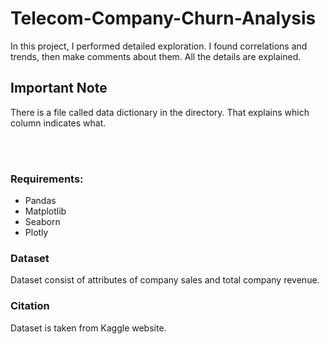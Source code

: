 # Telecom-Company-Churn-Analysis
In this project, I performed detailed exploration. I found correlations and trends, then make comments about them. All the details are explained.


## Important Note

There is a file called data dictionary in the directory. That explains which column indicates what.




<br/><br/>

### Requirements:

- Pandas
- Matplotlib
- Seaborn
- Plotly



### Dataset

Dataset consist of attributes of company sales and total company revenue. 


### Citation

Dataset is taken from Kaggle website.
